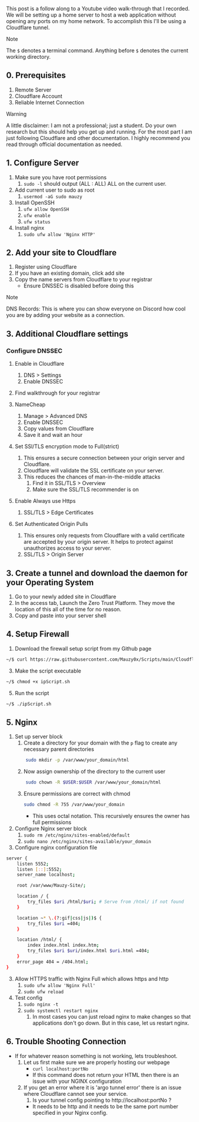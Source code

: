 This post is a follow along to a Youtube video walk-through that I recorded. We will be setting up a home server to host a web application without opening any ports on my home network. To accomplish this I'll be using a Cloudflare tunnel.

>[!note]
> The `$` denotes a terminal command. Anything before `$` denotes the current working directory.
## 0. Prerequisites
1. Remote Server
2. Cloudflare Account
3. Reliable Internet Connection

>[!warning]
>A little disclaimer: I am not a professional; just a student. Do your own research but this should help you get up and running. For the most part I am just following Cloudflare and other documentation. I highly recommend you read through official documentation as needed. 
## 1. Configure Server
1. Make sure you have root permissions
	1. `sudo -l` should output (ALL : ALL) ALL on the current user.
2. Add current user to sudo as root
	1. `usermod -aG sudo mauzy`
3. Install OpenSSH
	1. `ufw allow OpenSSH`
	2. `ufw enable`
	3. `ufw status`
4. Install nginx 
	1. `sudo ufw allow 'Nginx HTTP'`
## 2. Add your site to Cloudflare
1. Register using Cloudflare
2. If you have an existing domain, click add site 
3. Copy the name servers from Cloudflare to your registrar
	- Ensure DNSSEC is disabled before doing this
	
>[!note]
>DNS Records:
> This is where you can show everyone on Discord how cool you are by adding your website as a connection.

## 3. Additional Cloudflare settings
###  Configure DNSSEC
1. Enable in Cloudflare
	1. DNS > Settings
	2. Enable DNSSEC
2. Find walkthrough for your registrar 
3. NameCheap
	1. Manage > Advanced DNS 
	2. Enable DNSSEC
	3. Copy values from Cloudflare
	4. Save it and wait an hour
	
4. Set SSl/TLS encryption mode to Full(strict)
	1. This ensures a secure connection between your origin server and Cloudflare.
	2. Cloudflare will validate the SSL certificate on your server. 
	3. This reduces the chances of man-in-the-middle attacks
		1. Find it in SSL/TLS > Overview
		2. Make sure the SSL/TLS recommender is on
5. Enable Always use Https
	1. SSL/TLS > Edge Certificates 
6. Set Authenticated Origin Pulls
	1. This ensures only requests from Cloudflare with a valid certificate are accepted by your origin server. It helps to protect against unauthorizes access to your server. 
	2. SSL/TLS > Origin Server
## 3. Create a tunnel and download the daemon for your Operating System
1. Go to your newly added site in Cloudflare
2. In the access tab, Launch the Zero Trust Platform. They move the location of this all of the time for no reason. 
3. Copy and paste into your server shell
## 4. Setup Firewall
1. Download the firewall setup script from my Github page
```BASH
~/$ curl https://raw.githubusercontent.com/Mauzy0x/Scripts/main/Cloudflare%20IPtable%20setup.sh >> ipScript.sh
```
3. Make the script executable
```BASH
~/$ chmod +x ipScript.sh
```
5. Run the script
```BAsh
~/$ ./ipScript.sh
```

## 5. Nginx
1. Set up server block
	1. Create a directory for your domain with the `p` flag to create any necessary parent directories 
	```BASH
		sudo mkdir -p /var/www/your_domain/html
	```
	2. Now assign ownership of the directory to the current user
	```BASH
		sudo chown -R $USER:$USER /var/www/your_domain/html
	```
	3. Ensure permissions are correct with chmod
		```BASH
		sudo chmod -R 755 /var/www/your_domain
		```
		- This uses octal notation. This recursively ensures the owner has full permissions
2. Configure Nginx server block
	1. `sudo rm /etc/nginx/sites-enabled/default`
	2. `sudo nano /etc/nginx/sites-available/your_domain`
3. Configure nginx configuration file
```bash
server {
    listen 5552;
    listen [::]:5552;
    server_name localhost;

    root /var/www/Mauzy-Site/;

    location / {
        try_files $uri /html/$uri; # Serve from /html/ if not found
    }

    location ~* \.(?:gif|css|js|)$ {
        try_files $uri =404;
    }

    location /html/ {
        index index.html index.htm;
        try_files $uri $uri/index.html $uri.html =404;
    }
    error_page 404 = /404.html;
}
```
3. Allow HTTPS traffic with Nginx Full which allows https and http
	1. `sudo ufw allow 'Nginx Full'`
	2. `sudo ufw reload`
4. Test config 
	1. `sudo nginx -t`
	2. `sudo systemctl restart nginx`
		1. In most cases you can just reload nginx to make changes so that applications don't go down. But in this case, let us restart nginx.
		
## 6. Trouble Shooting Connection
- If for whatever reason something is not working, lets troubleshoot. 
	1. Let us first make sure we are properly hosting our webpage 
		- `curl localhost:portNo`
		- If this command does not return your HTML then there is an issue with your NGINX configuration
	2. If you get an error where it is 'argo tunnel error' there is an issue where Cloudflare cannot see your service. 
		1. Is your tunnel config pointing to http://localhost:portNo ? 
		- It needs to be http and it needs to be the same port number specified in your Nginx config.
